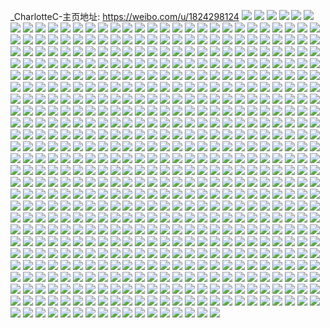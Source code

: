 _CharlotteC-主页地址: https://weibo.com/u/1824298124 
![](https://wx4.sinaimg.cn/mw2000/6cbc948cly1h9gavo6bulj22513m6x6p.jpg) 
![](https://wx4.sinaimg.cn/mw2000/6cbc948cly1h9gavhyq76j22342s54qp.jpg) 
![](https://wx4.sinaimg.cn/mw2000/6cbc948cly1h9gavr6jyyj21e25kau0x.jpg) 
![](https://wx4.sinaimg.cn/mw2000/6cbc948cly1h9gavwmbxgj21pc4jfhdt.jpg) 
![](https://wx4.sinaimg.cn/mw2000/6cbc948cly1h9gavkajlzj229h30n7u3.jpg) 
![](https://wx4.sinaimg.cn/mw2000/6cbc948cly1h9gavvcrwzj229o3erqv5.jpg) 
![](https://wx4.sinaimg.cn/mw2000/6cbc948cly1h9gaw015kfj22342s5b29.jpg) 
![](https://wx4.sinaimg.cn/mw2000/6cbc948cly1h9gavz044wj22342s5kjl.jpg) 
![](https://wx4.sinaimg.cn/mw2000/6cbc948cly1h9gavxs4byj22342s5hdt.jpg) 
![](https://wx4.sinaimg.cn/mw2000/6cbc948cly1h9fvsfkxw5j22c0340npf.jpg) 
![](https://wx4.sinaimg.cn/mw2000/6cbc948cly1h9fvsb3wdsj229o3erb2a.jpg) 
![](https://wx4.sinaimg.cn/mw2000/6cbc948cly1h9fvscpw1lj22b432unpe.jpg) 
![](https://wx4.sinaimg.cn/mw2000/6cbc948cly1h9fvssiggjj231w2af7wj.jpg) 
![](https://wx4.sinaimg.cn/mw2000/6cbc948cly1h9fvsjxpl0j229o3erx6q.jpg) 
![](https://wx4.sinaimg.cn/mw2000/6cbc948cly1h9fvs7v0p4j229y319kjn.jpg) 
![](https://wx4.sinaimg.cn/mw2000/6cbc948cgy1h9cxnyl1h0j227a2xqnpe.jpg) 
![](https://wx4.sinaimg.cn/mw2000/6cbc948cgy1h9cxns3marj21wy2jyb29.jpg) 
![](https://wx4.sinaimg.cn/mw2000/6cbc948cgy1h9cxnqkubdj221i2q0npd.jpg) 
![](https://wx4.sinaimg.cn/mw2000/6cbc948cly1h9ai15rdzjj21yy2mm4qq.jpg) 
![](https://wx4.sinaimg.cn/mw2000/6cbc948cly1h9ai18bzexj228m2zhe82.jpg) 
![](https://wx4.sinaimg.cn/mw2000/6cbc948cly1h9ai13owcxj22c0340qv6.jpg) 
![](https://wx4.sinaimg.cn/mw2000/6cbc948cly1h9ai10b4xtj228w2zve82.jpg) 
![](https://wx4.sinaimg.cn/mw2000/6cbc948cgy1h98k3m62h1j22c03404qr.jpg) 
![](https://wx4.sinaimg.cn/mw2000/6cbc948cgy1h98k3f7m5gj227j2y1qv6.jpg) 
![](https://wx4.sinaimg.cn/mw2000/6cbc948cgy1h98k3iec7xj22au32g4qr.jpg) 
![](https://wx4.sinaimg.cn/mw2000/6cbc948cgy1h98k3pymqgj22c0340e83.jpg) 
![](https://wx4.sinaimg.cn/mw2000/6cbc948cly1h7vtsang7tj22c0340x6q.jpg) 
![](https://wx4.sinaimg.cn/mw2000/6cbc948cly1h7vts8a989j227q2ybqv6.jpg) 
![](https://wx4.sinaimg.cn/mw2000/6cbc948cly1h7vtsd5wfhj227k2y3qv7.jpg) 
![](https://wx4.sinaimg.cn/mw2000/6cbc948cly1h7vts9gb13j21xy2l9npe.jpg) 
![](https://wx4.sinaimg.cn/mw2000/6cbc948cgy1h7f8wlksk4j224t2uge83.jpg) 
![](https://wx4.sinaimg.cn/mw2000/6cbc948cgy1h7f8wpdo7rj22c0340b2c.jpg) 
![](https://wx4.sinaimg.cn/mw2000/6cbc948cgy1h7f8wvtdx3j225s2vqhdv.jpg) 
![](https://wx4.sinaimg.cn/mw2000/6cbc948cgy1h7f8wxxf17j22b632w4qq.jpg) 
![](https://wx4.sinaimg.cn/mw2000/6cbc948cgy1h7f8x05bukj229y31a4qq.jpg) 
![](https://wx4.sinaimg.cn/mw2000/6cbc948cgy1h7f8x3u3olj226o2wwqv5.jpg) 
![](https://wx4.sinaimg.cn/mw2000/6cbc948cgy1h7f8x70iqfj22ao32ax6r.jpg) 
![](https://wx4.sinaimg.cn/mw2000/6cbc948cgy1h7f8xcv3ehj22963081l0.jpg) 
![](https://wx4.sinaimg.cn/mw2000/6cbc948cgy1h7f8xgxl4yj228m2zie84.jpg) 
![](https://wx4.sinaimg.cn/mw2000/6cbc948cgy1h70m7mkx2yj21mc25sjvy.jpg) 
![](https://wx4.sinaimg.cn/mw2000/6cbc948cgy1h70m7o5kxej21mc25sjun.jpg) 
![](https://wx4.sinaimg.cn/mw2000/6cbc948cgy1h70m7nhxbrj21mc25stcw.jpg) 
![](https://wx4.sinaimg.cn/mw2000/6cbc948cgy1h6it0ek4k3j21401dzaqj.jpg) 
![](https://wx4.sinaimg.cn/mw2000/6cbc948cgy1h6it0ats2dj21401e0wuw.jpg) 
![](https://wx4.sinaimg.cn/mw2000/6cbc948cgy1h6it0dk2c4j22812ypx6p.jpg) 
![](https://wx4.sinaimg.cn/mw2000/6cbc948cgy1h6it09gq7mj22c0340hdx.jpg) 
![](https://wx4.sinaimg.cn/mw2000/6cbc948cgy1h62joqhkcjj22ai320qv5.jpg) 
![](https://wx4.sinaimg.cn/mw2000/6cbc948cgy1h62jolfzntj22ae31v4qr.jpg) 
![](https://wx4.sinaimg.cn/mw2000/6cbc948cgy1h62joiz9bsj227u2ygqv6.jpg) 
![](https://wx4.sinaimg.cn/mw2000/6cbc948cgy1h62jon5a92j21xj2kp7wi.jpg) 
![](https://wx4.sinaimg.cn/mw2000/6cbc948cgy1h62joopg5ej21x42k67wi.jpg) 
![](https://wx4.sinaimg.cn/mw2000/6cbc948cgy1h62josgqo4j22bz3404qq.jpg) 
![](https://wx4.sinaimg.cn/mw2000/6cbc948cgy1h60rdi11zzj21kw23uqv5.jpg) 
![](https://wx4.sinaimg.cn/mw2000/6cbc948cgy1h60rdkg71aj21kw23uk1a.jpg) 
![](https://wx4.sinaimg.cn/mw2000/6cbc948cgy1h60rdn3b76j21kw23uqcn.jpg) 
![](https://wx4.sinaimg.cn/mw2000/6cbc948cgy1h60rdtx1i4j21kw23uqv5.jpg) 
![](https://wx4.sinaimg.cn/mw2000/6cbc948cly1h5dm7mf480j22602w0qv5.jpg) 
![](https://wx4.sinaimg.cn/mw2000/6cbc948cly1h5dm7npnp7j22c03401ky.jpg) 
![](https://wx4.sinaimg.cn/mw2000/6cbc948cgy1h56axhe7uzj21401e0wom.jpg) 
![](https://wx4.sinaimg.cn/mw2000/6cbc948cgy1h56axtlt69j21jd21tx6p.jpg) 
![](https://wx4.sinaimg.cn/mw2000/6cbc948cgy1h56axl0tzbj21401e0aju.jpg) 
![](https://wx4.sinaimg.cn/mw2000/6cbc948cgy1h56axjfq9cj21r82cb4qq.jpg) 
![](https://wx4.sinaimg.cn/mw2000/6cbc948cgy1h56axow1nnj22r322b1ky.jpg) 
![](https://wx4.sinaimg.cn/mw2000/6cbc948cgy1h56axk8o19j21401e0dqs.jpg) 
![](https://wx4.sinaimg.cn/mw2000/6cbc948cgy1h56axmuxrpj21401e0n73.jpg) 
![](https://wx4.sinaimg.cn/mw2000/6cbc948cgy1h56axrkdamj22au32g1kz.jpg) 
![](https://wx4.sinaimg.cn/mw2000/6cbc948cgy1h56axm70muj21401e0wvx.jpg) 
![](https://wx4.sinaimg.cn/mw2000/6cbc948cgy1h527nfx319j21kw23ukjl.jpg) 
![](https://wx4.sinaimg.cn/mw2000/6cbc948cgy1h527njicadj22c0340kjl.jpg) 
![](https://wx4.sinaimg.cn/mw2000/6cbc948cgy1h527ni806yj21kw23ukjl.jpg) 
![](https://wx4.sinaimg.cn/mw2000/6cbc948cgy1h527ndna9uj228b2z3x6q.jpg) 
![](https://wx4.sinaimg.cn/mw2000/6cbc948cgy1h527n59jtej21kw23ue81.jpg) 
![](https://wx4.sinaimg.cn/mw2000/6cbc948cgy1h527nrdlxtj226b2wfqv6.jpg) 
![](https://wx4.sinaimg.cn/mw2000/6cbc948cgy1h3rarrd3f5j21o01o0h8h.jpg) 
![](https://wx4.sinaimg.cn/mw2000/6cbc948cgy1h3rarsew5rj21nn1nntp7.jpg) 
![](https://wx4.sinaimg.cn/mw2000/6cbc948cgy1h3rarq75nxj215a15ak1v.jpg) 
![](https://wx4.sinaimg.cn/mw2000/6cbc948cgy1h3cxpsnsb8j21ma25s1ky.jpg) 
![](https://wx4.sinaimg.cn/mw2000/6cbc948cgy1h3cxpuh6lbj21mc25snpd.jpg) 
![](https://wx4.sinaimg.cn/mw2000/6cbc948cgy1h3cxpx58u2j21ma25s7wi.jpg) 
![](https://wx4.sinaimg.cn/mw2000/6cbc948cgy1h3cxq2ehvdj21mc25s4qq.jpg) 
![](https://wx4.sinaimg.cn/mw2000/6cbc948cgy1h3cxpjxjklj21mc25s4qp.jpg) 
![](https://wx4.sinaimg.cn/mw2000/6cbc948cgy1h3cxpzx20oj21ma25s4qq.jpg) 
![](https://wx4.sinaimg.cn/mw2000/6cbc948cgy1h3cxpmlf96j21mc25sx6p.jpg) 
![](https://wx4.sinaimg.cn/mw2000/6cbc948cgy1h3cxpohwqwj21mc25sqv5.jpg) 
![](https://wx4.sinaimg.cn/mw2000/6cbc948cgy1h3cxpqg63dj21mc25sqv5.jpg) 
![](https://wx4.sinaimg.cn/mw2000/6cbc948cgy1h2qv3lammij21kw23uhdt.jpg) 
![](https://wx4.sinaimg.cn/mw2000/6cbc948cgy1h2qv3fa4p1j21kw23ukjl.jpg) 
![](https://wx4.sinaimg.cn/mw2000/6cbc948cgy1h2qv3n0ch0j21jp2291kx.jpg) 
![](https://wx4.sinaimg.cn/mw2000/6cbc948cgy1h2qv3rryjtj21kw23uhdt.jpg) 
![](https://wx4.sinaimg.cn/mw2000/6cbc948cly1h2pmvwq4cuj224g2txb2b.jpg) 
![](https://wx4.sinaimg.cn/mw2000/6cbc948cly1h2pmvvig4lj22c0340kjn.jpg) 
![](https://wx4.sinaimg.cn/mw2000/6cbc948cgy1h2fxffr39aj20zm1bhqhy.jpg) 
![](https://wx4.sinaimg.cn/mw2000/6cbc948cgy1h1wws5kvncj21kw1kwb29.jpg) 
![](https://wx4.sinaimg.cn/mw2000/6cbc948cgy1h1wws004o6j21kw1kw1kx.jpg) 
![](https://wx4.sinaimg.cn/mw2000/6cbc948cgy1h1wws8fhp7j21kw1kwk5w.jpg) 
![](https://wx4.sinaimg.cn/mw2000/6cbc948cgy1h1wwrv3jghj22s51urb29.jpg) 
![](https://wx4.sinaimg.cn/mw2000/6cbc948cgy1h1wwrt6z1wj229o3erx6p.jpg) 
![](https://wx4.sinaimg.cn/mw2000/6cbc948cgy1h1wwrvzfqpj216n1ku157.jpg) 
![](https://wx4.sinaimg.cn/mw2000/6cbc948cly1h1voori8ddj21ma25s1em.jpg) 
![](https://wx4.sinaimg.cn/mw2000/6cbc948cly1h1voos5h17j21mh1mhqsv.jpg) 
![](https://wx4.sinaimg.cn/mw2000/6cbc948cly1h1vootvcdzj21ma25skf9.jpg) 
![](https://wx4.sinaimg.cn/mw2000/6cbc948cgy1h1kya01wepj21jc21v4qq.jpg) 
![](https://wx4.sinaimg.cn/mw2000/6cbc948cgy1h1ky9xarcej21ma25su0x.jpg) 
![](https://wx4.sinaimg.cn/mw2000/6cbc948cgy1h02y3sm6fqj225s1ma7wh.jpg) 
![](https://wx4.sinaimg.cn/mw2000/6cbc948cgy1h02y3wen1jj211r11rkci.jpg) 
![](https://wx4.sinaimg.cn/mw2000/6cbc948cgy1h02y4a0cn7j22qr222x6q.jpg) 
![](https://wx4.sinaimg.cn/mw2000/6cbc948cgy1h02y46l4wfj21o01o07m1.jpg) 
![](https://wx4.sinaimg.cn/mw2000/6cbc948cgy1h02y41lylpj22s5234x6p.jpg) 
![](https://wx4.sinaimg.cn/mw2000/6cbc948cgy1h02y3zq4jpj21k41k44h5.jpg) 
![](https://wx4.sinaimg.cn/mw2000/6cbc948cgy1h02y3yow50j22s52347wi.jpg) 
![](https://wx4.sinaimg.cn/mw2000/6cbc948cgy1h02y45nvzdj22s52s54qs.jpg) 
![](https://wx4.sinaimg.cn/mw2000/6cbc948cgy1h02y3vflnhj22s5234qv5.jpg) 
![](https://wx4.sinaimg.cn/mw2000/6cbc948cgy1gzsk4gnfccj21pc4jfnpe.jpg) 
![](https://wx4.sinaimg.cn/mw2000/6cbc948cgy1gzsk4r52hoj22s51urx6p.jpg) 
![](https://wx4.sinaimg.cn/mw2000/6cbc948cgy1gzsk48g79aj21pb4jix6q.jpg) 
![](https://wx4.sinaimg.cn/mw2000/6cbc948cgy1gzsk4kp1rxj220c2ogkjm.jpg) 
![](https://wx4.sinaimg.cn/mw2000/6cbc948cgy1gzsk4oq5vmj22c0340npf.jpg) 
![](https://wx4.sinaimg.cn/mw2000/6cbc948cgy1gzsk451xz5j21pb4jiqv6.jpg) 
![](https://wx4.sinaimg.cn/mw2000/6cbc948cgy1gzsk4ax4kqj22s51uru0x.jpg) 
![](https://wx4.sinaimg.cn/mw2000/6cbc948cgy1gzsk4dri9rj21pe4jcu0y.jpg) 
![](https://wx4.sinaimg.cn/mw2000/6cbc948cgy1gzc8lutz88j21mc25sk6o.jpg) 
![](https://wx4.sinaimg.cn/mw2000/6cbc948cgy1gzc8ll9gf2j22s51ur7wh.jpg) 
![](https://wx4.sinaimg.cn/mw2000/6cbc948cgy1gzc8ltp7v7j21mc25s1ic.jpg) 
![](https://wx4.sinaimg.cn/mw2000/6cbc948cgy1gzc8lr0o2ej21lc24g4qp.jpg) 
![](https://wx4.sinaimg.cn/mw2000/6cbc948cgy1gzc8ljci1vj22s51urqv5.jpg) 
![](https://wx4.sinaimg.cn/mw2000/6cbc948cgy1gzc8lo09gpj21mc25s4qp.jpg) 
![](https://wx4.sinaimg.cn/mw2000/6cbc948cgy1gzc8lgthsaj21pb4jinpe.jpg) 
![](https://wx4.sinaimg.cn/mw2000/6cbc948cgy1gzc8l8g0tdj22s51ur1ky.jpg) 
![](https://wx4.sinaimg.cn/mw2000/6cbc948cgy1gzc8lcp3bdj21pb4jib2a.jpg) 
![](https://wx4.sinaimg.cn/mw2000/6cbc948cgy1gz352p3mv4j220d1i91kx.jpg) 
![](https://wx4.sinaimg.cn/mw2000/6cbc948cgy1gz2jnflx8xj229o3erb2a.jpg) 
![](https://wx4.sinaimg.cn/mw2000/6cbc948cgy1gz352o6bglj21uo46cb2a.jpg) 
![](https://wx4.sinaimg.cn/mw2000/6cbc948cgy1gz0szf501bj21kw23unpd.jpg) 
![](https://wx4.sinaimg.cn/mw2000/6cbc948cgy1gz0szacixfj22s51urb29.jpg) 
![](https://wx4.sinaimg.cn/mw2000/6cbc948cgy1gz0szh7ae7j21kw23unpd.jpg) 
![](https://wx4.sinaimg.cn/mw2000/6cbc948cgy1gz0szcxse1j20od0iagsq.jpg) 
![](https://wx4.sinaimg.cn/mw2000/6cbc948cgy1gz0sz9k34kj22s51urb29.jpg) 
![](https://wx4.sinaimg.cn/mw2000/6cbc948cgy1gz0sz8nmrmj20o10i146m.jpg) 
![](https://wx4.sinaimg.cn/mw2000/6cbc948cgy1gz0szbwx4rj22s51urhdt.jpg) 
![](https://wx4.sinaimg.cn/mw2000/6cbc948cgy1gz0szcht8gj21ah1pzau3.jpg) 
![](https://wx4.sinaimg.cn/mw2000/6cbc948cgy1gz0szb3fygj22s51urhdt.jpg) 
![](https://wx4.sinaimg.cn/mw2000/6cbc948cgy1gy79u3xknkj21ma25s4qp.jpg) 
![](https://wx4.sinaimg.cn/mw2000/6cbc948cgy1gy79u5hi8hj21ma25s7wh.jpg) 
![](https://wx4.sinaimg.cn/mw2000/6cbc948cly1gxy0mg2n1ij229o3ere82.jpg) 
![](https://wx4.sinaimg.cn/mw2000/6cbc948cly1gxy0nxgx3kj229o3ernpe.jpg) 
![](https://wx4.sinaimg.cn/mw2000/6cbc948cly1gxy0mdlrrrj21pb4jinpd.jpg) 
![](https://wx4.sinaimg.cn/mw2000/6cbc948cly1gxy0mbgpmlj229o3eru0y.jpg) 
![](https://wx4.sinaimg.cn/mw2000/6cbc948cly1gxy0me7947j21o01o0dzw.jpg) 
![](https://wx4.sinaimg.cn/mw2000/6cbc948cly1gxy0mf5p8oj229o3er1kz.jpg) 
![](https://wx4.sinaimg.cn/mw2000/6cbc948cly1gxy0mc2sqgj21pb4jie81.jpg) 
![](https://wx4.sinaimg.cn/mw2000/6cbc948cly1gxy0p45v46j21fo5e11ky.jpg) 
![](https://wx4.sinaimg.cn/mw2000/6cbc948cly1gxy0mcnmnwj21pb4jie81.jpg) 
![](https://wx4.sinaimg.cn/mw2000/6cbc948cgy1gxrosn34gdj21kw23uqv5.jpg) 
![](https://wx4.sinaimg.cn/mw2000/6cbc948cgy1gxroshni25j21kx23wqv5.jpg) 
![](https://wx4.sinaimg.cn/mw2000/6cbc948cgy1gxross159dj21kw23unpd.jpg) 
![](https://wx4.sinaimg.cn/mw2000/6cbc948cly1gw5stsvzr6j21pb4jihdv.jpg) 
![](https://wx4.sinaimg.cn/mw2000/6cbc948cly1gw5stde8bnj21pb4jihdv.jpg) 
![](https://wx4.sinaimg.cn/mw2000/6cbc948cly1gw5stp76iij21gb5box6p.jpg) 
![](https://wx4.sinaimg.cn/mw2000/6cbc948cly1gw5su1vmn8j21e35k4kjn.jpg) 
![](https://wx4.sinaimg.cn/mw2000/6cbc948cly1gw5stnahuaj21e35k4qv6.jpg) 
![](https://wx4.sinaimg.cn/mw2000/6cbc948cly1gw5stknzdcj21pb4ji4qt.jpg) 
![](https://wx4.sinaimg.cn/mw2000/6cbc948cly1gw5stuuposj2302296u0x.jpg) 
![](https://wx4.sinaimg.cn/mw2000/6cbc948cly1gw5su6b05pj225k2ve1ky.jpg) 
![](https://wx4.sinaimg.cn/mw2000/6cbc948cly1gw5sty53pdj22bq2bqe82.jpg) 
![](https://wx4.sinaimg.cn/mw2000/6cbc948cly1gvyvm27tz5j227c2xthdt.jpg) 
![](https://wx4.sinaimg.cn/mw2000/6cbc948cly1gvyvm7ojafj22822yrb29.jpg) 
![](https://wx4.sinaimg.cn/mw2000/6cbc948cly1gvyvmpf24zj22c0340hdt.jpg) 
![](https://wx4.sinaimg.cn/mw2000/6cbc948cly1gvyvmnjiedj22242qt7wj.jpg) 
![](https://wx4.sinaimg.cn/mw2000/6cbc948cly1gvyvmgvmo0j22c0340npg.jpg) 
![](https://wx4.sinaimg.cn/mw2000/6cbc948cly1gvyvmk4kgqj224c2tt4qr.jpg) 
![](https://wx4.sinaimg.cn/mw2000/6cbc948cly1gvyvmb8d6xj223u2t3kjm.jpg) 
![](https://wx4.sinaimg.cn/mw2000/6cbc948cly1gvyvm66fdjj22c0340npf.jpg) 
![](https://wx4.sinaimg.cn/mw2000/6cbc948cly1gvyvm0a6ktj22c0340u0z.jpg) 
![](https://wx4.sinaimg.cn/mw2000/6cbc948cly1gvxsjqeho4j22c0340hdv.jpg) 
![](https://wx4.sinaimg.cn/mw2000/6cbc948cly1gvxsjrw48cj22c0340hdv.jpg) 
![](https://wx4.sinaimg.cn/mw2000/001Zszhily1gvqbkihx3nj61kw1kwx5p02.jpg) 
![](https://wx4.sinaimg.cn/mw2000/001Zszhily1gvqblqshdnj60yt0jldmh02.jpg) 
![](https://wx4.sinaimg.cn/mw2000/001Zszhily1gvqbl2zhvdj61kw1kw1kx02.jpg) 
![](https://wx4.sinaimg.cn/mw2000/001Zszhily1gvpfme474yj62c02c0hdt02.jpg) 
![](https://wx4.sinaimg.cn/mw2000/001Zszhily1gvpfmc38fbj62c02c0b2902.jpg) 
![](https://wx4.sinaimg.cn/mw2000/001Zszhily1gvpfmfulf3j62ab2abb2902.jpg) 
![](https://wx4.sinaimg.cn/mw2000/001Zszhily1gvipkymv2hj62622w34qq02.jpg) 
![](https://wx4.sinaimg.cn/mw2000/001Zszhily1gvipkxj9f5j61um2gtu0y02.jpg) 
![](https://wx4.sinaimg.cn/mw2000/001Zszhily1gvipkzhsb7j625y2vx1ky02.jpg) 
![](https://wx4.sinaimg.cn/mw2000/001Zszhily1gvhrodzh6ej61kw2dd4qq02.jpg) 
![](https://wx4.sinaimg.cn/mw2000/001Zszhily1gvhro8wxvvj618t18t4j402.jpg) 
![](https://wx4.sinaimg.cn/mw2000/001Zszhily1gvhrohvwqlj61kw1kwhdt02.jpg) 
![](https://wx4.sinaimg.cn/mw2000/001Zszhily1gvhroly7jgj61kw1kwb1802.jpg) 
![](https://wx4.sinaimg.cn/mw2000/001Zszhily1gvhroiyprtj62aj2aj1kx02.jpg) 
![](https://wx4.sinaimg.cn/mw2000/001Zszhily1gvhrok5t00j61g71g7avx02.jpg) 
![](https://wx4.sinaimg.cn/mw2000/001Zszhily1gvhropq3vuj62c02c04qq02.jpg) 
![](https://wx4.sinaimg.cn/mw2000/001Zszhily1gvhronys9lj61o01o0x5t02.jpg) 
![](https://wx4.sinaimg.cn/mw2000/001Zszhily1gvhron0jswj61jh1jh1kx02.jpg) 
![](https://wx4.sinaimg.cn/mw2000/001Zszhigy1gva9bxsw7rj62762xk1ky02.jpg) 
![](https://wx4.sinaimg.cn/mw2000/001Zszhigy1gva9bwglsij625d2v5qv602.jpg) 
![](https://wx4.sinaimg.cn/mw2000/001Zszhigy1gva9buci34j622n2rje8202.jpg) 
![](https://wx4.sinaimg.cn/mw2000/001Zszhigy1gva9byhyiuj61cx1cx7pk02.jpg) 
![](https://wx4.sinaimg.cn/mw2000/001Zszhigy1gv15ebaiglj62c0340npd02.jpg) 
![](https://wx4.sinaimg.cn/mw2000/001Zszhigy1gv15e3uczxj61jc1jc1kx02.jpg) 
![](https://wx4.sinaimg.cn/mw2000/001Zszhigy1gv15ed4p4aj62c03401ky02.jpg) 
![](https://wx4.sinaimg.cn/mw2000/001Zszhigy1gv15e1p1vdj61kw1kwhax02.jpg) 
![](https://wx4.sinaimg.cn/mw2000/001Zszhigy1gv15e95opgj61kw1kwqsb02.jpg) 
![](https://wx4.sinaimg.cn/mw2000/001Zszhigy1gv15e7vokcj61kw1kw7sd02.jpg) 
![](https://wx4.sinaimg.cn/mw2000/001Zszhigy1gv15eehmk8j61k41k4kf802.jpg) 
![](https://wx4.sinaimg.cn/mw2000/001Zszhigy1gv15e587hwj61kw1kw4qp02.jpg) 
![](https://wx4.sinaimg.cn/mw2000/001Zszhigy1gv15e6lbpij61je1jeqr702.jpg) 
![](https://wx4.sinaimg.cn/mw2000/001Zszhily1gujhkk2pclj61iq2a5qv502.jpg) 
![](https://wx4.sinaimg.cn/mw2000/001Zszhily1gujhkic4n9j60tr15nwqm02.jpg) 
![](https://wx4.sinaimg.cn/mw2000/001Zszhily1gu51ll3jdlj627k27k4qq02.jpg) 
![](https://wx4.sinaimg.cn/mw2000/001Zszhily1gu51lejx0aj624k2u31kz02.jpg) 
![](https://wx4.sinaimg.cn/mw2000/001Zszhily1gu51l7ud0bj62c0340u0z02.jpg) 
![](https://wx4.sinaimg.cn/mw2000/6cbc948cly1gu51liltzuj21t32esqv5.jpg) 
![](https://wx4.sinaimg.cn/mw2000/001Zszhily1gu51lgmkd0j622y2rxb2a02.jpg) 
![](https://wx4.sinaimg.cn/mw2000/001Zszhily1gu51lba0e0j62ae31w7wj02.jpg) 
![](https://wx4.sinaimg.cn/mw2000/001Zszhily1gtpsym9aggj61hu28sb2a02.jpg) 
![](https://wx4.sinaimg.cn/mw2000/001Zszhily1gtpsypd7bvj61h327nkjm02.jpg) 
![](https://wx4.sinaimg.cn/mw2000/001Zszhily1gtpsykfiw1j61kw2dc4qr02.jpg) 
![](https://wx4.sinaimg.cn/mw2000/001Zszhily1gtpsyaqgivj61kw2dcb2b02.jpg) 
![](https://wx4.sinaimg.cn/mw2000/001Zszhily1gtpsyfdib7j61gk26vhdu02.jpg) 
![](https://wx4.sinaimg.cn/mw2000/001Zszhily1gtpsygo99qj61kw2ddhdu02.jpg) 
![](https://wx4.sinaimg.cn/mw2000/001Zszhily1gtgyjz29srj61kw1kw1kx02.jpg) 
![](https://wx4.sinaimg.cn/mw2000/001Zszhily1gtgyjy1o22j61kw1kw4qk02.jpg) 
![](https://wx4.sinaimg.cn/mw2000/001Zszhily1gtgyk06ttmj61kw1kw1kx02.jpg) 
![](https://wx4.sinaimg.cn/mw2000/6cbc948cly1gt0dbokhi4j20yt0ytwhp.jpg) 
![](https://wx4.sinaimg.cn/mw2000/6cbc948cly1gt0dbmo36lj215i15igp6.jpg) 
![](https://wx4.sinaimg.cn/mw2000/6cbc948cly1gt0dbp0hafj215y15ywq8.jpg) 
![](https://wx4.sinaimg.cn/mw2000/6cbc948cly1gt0dbnvhjqj225y2vynpd.jpg) 
![](https://wx4.sinaimg.cn/mw2000/6cbc948cly1gt0dblymimj22882887wh.jpg) 
![](https://wx4.sinaimg.cn/mw2000/6cbc948cly1gt0dbkw5rgj22632w4ng2.jpg) 
![](https://wx4.sinaimg.cn/mw2000/6cbc948cgy1gri9ui117gj21kw1kwb14.jpg) 
![](https://wx4.sinaimg.cn/mw2000/6cbc948cgy1gri9ugcxwvj21kw1kwx5w.jpg) 
![](https://wx4.sinaimg.cn/mw2000/001Zszhigy1gri9uh36d1j61jq1jq1er02.jpg) 
![](https://wx4.sinaimg.cn/mw2000/6cbc948cgy1gri9uilovhj21k31k3tup.jpg) 
![](https://wx4.sinaimg.cn/mw2000/6cbc948cly1gr7ue7838fj21wx2jxe81.jpg) 
![](https://wx4.sinaimg.cn/mw2000/6cbc948cly1gr7ue5witpj21xk2kre81.jpg) 
![](https://wx4.sinaimg.cn/mw2000/6cbc948cly1gqjluhmus3j21ig1ighdl.jpg) 
![](https://wx4.sinaimg.cn/mw2000/6cbc948cly1gqjlvj9p74j21e41e47r3.jpg) 
![](https://wx4.sinaimg.cn/mw2000/6cbc948cly1gq7i3ulb0yj226r2x0b2b.jpg) 
![](https://wx4.sinaimg.cn/mw2000/6cbc948cly1gq7i3wnlwbj22862ywe83.jpg) 
![](https://wx4.sinaimg.cn/mw2000/6cbc948cly1gq7i3y6b4qj227w2yi7wj.jpg) 
![](https://wx4.sinaimg.cn/mw2000/6cbc948cly1gq7i496qewj21ma25s1kx.jpg) 
![](https://wx4.sinaimg.cn/mw2000/6cbc948cly1gq7i48i7maj229o3er7wi.jpg) 
![](https://wx4.sinaimg.cn/mw2000/6cbc948cly1gq7i450zbfj229o3erkjm.jpg) 
![](https://wx4.sinaimg.cn/mw2000/6cbc948cly1gq7i49s6mnj22eq37m4qp.jpg) 
![](https://wx4.sinaimg.cn/mw2000/6cbc948cly1gq7i448da8j227j1h0nbs.jpg) 
![](https://wx4.sinaimg.cn/mw2000/6cbc948cly1gq7i46ijxsj22s52111ky.jpg) 
![](https://wx4.sinaimg.cn/mw2000/6cbc948cly1gq7i406jz7j22aj321npf.jpg) 
![](https://wx4.sinaimg.cn/mw2000/6cbc948cly1gq7i43miroj222o2rk4qr.jpg) 
![](https://wx4.sinaimg.cn/mw2000/6cbc948cly1gq7i41v5ryj222k2rg1kz.jpg) 
![](https://wx4.sinaimg.cn/mw2000/6cbc948cly1gq7i5v074wj234022o7wh.jpg) 
![](https://wx4.sinaimg.cn/mw2000/6cbc948cly1gq7ii1qhiwj225s1mc1kx.jpg) 
![](https://wx4.sinaimg.cn/mw2000/6cbc948cly1gq7i5uagdij234022o4qp.jpg) 
![](https://wx4.sinaimg.cn/mw2000/6cbc948cly1gpf6l304kwj220q2oye82.jpg) 
![](https://wx4.sinaimg.cn/mw2000/6cbc948cly1gpf6kxgwi2j21yv2mhe82.jpg) 
![](https://wx4.sinaimg.cn/mw2000/6cbc948cly1gpf6l98gctj21l4245kjl.jpg) 
![](https://wx4.sinaimg.cn/mw2000/6cbc948cly1gpf6l7kyvlj222o2rknpe.jpg) 
![](https://wx4.sinaimg.cn/mw2000/6cbc948cly1gpf6l0jodzj222o2rkqv6.jpg) 
![](https://wx4.sinaimg.cn/mw2000/6cbc948cly1gpf6lbn8ihj21xy2l9hdu.jpg) 
![](https://wx4.sinaimg.cn/mw2000/6cbc948cly1goql3lezt8j22c02by1kx.jpg) 
![](https://wx4.sinaimg.cn/mw2000/6cbc948cly1goql3f543mj22c02by4qp.jpg) 
![](https://wx4.sinaimg.cn/mw2000/6cbc948cly1goql3w4ow3j22c02by4qp.jpg) 
![](https://wx4.sinaimg.cn/mw2000/6cbc948cly1goql38txhbj21o01o0hdt.jpg) 
![](https://wx4.sinaimg.cn/mw2000/6cbc948cly1gojgcv4e4gj22c03401kz.jpg) 
![](https://wx4.sinaimg.cn/mw2000/6cbc948cly1gojgcs021lj223g2smb2b.jpg) 
![](https://wx4.sinaimg.cn/mw2000/6cbc948cly1gmya8dc0sbj20xs0xqafe.jpg) 
![](https://wx4.sinaimg.cn/mw2000/6cbc948cly1gmya8eod2lj22b632wkjl.jpg) 
![](https://wx4.sinaimg.cn/mw2000/6cbc948cly1gmya8gxcd9j2296308b2a.jpg) 
![](https://wx4.sinaimg.cn/mw2000/6cbc948cly1gmya8cta5hj229c30gb2a.jpg) 
![](https://wx4.sinaimg.cn/mw2000/6cbc948cly1gmiv2aep6sj22c03401l0.jpg) 
![](https://wx4.sinaimg.cn/mw2000/6cbc948cly1gmiv25k3ifj22c0340b2c.jpg) 
![](https://wx4.sinaimg.cn/mw2000/6cbc948cly1gmiv2f01a2j22c0340b2c.jpg) 
![](https://wx4.sinaimg.cn/mw2000/6cbc948cly1glkxrzucloj21e35k77wi.jpg) 
![](https://wx4.sinaimg.cn/mw2000/6cbc948cly1glkxrwwpb0j21i5554qv6.jpg) 
![](https://wx4.sinaimg.cn/mw2000/6cbc948cly1glkxrsi59aj21ut4627wi.jpg) 
![](https://wx4.sinaimg.cn/mw2000/6cbc948cly1glkxrk17m4j22xm278npd.jpg) 
![](https://wx4.sinaimg.cn/mw2000/6cbc948cly1glkxs3g1vgj22c0340b2a.jpg) 
![](https://wx4.sinaimg.cn/mw2000/6cbc948cly1glkxs6ekf7j22s7235npd.jpg) 
![](https://wx4.sinaimg.cn/mw2000/6cbc948cly1glkxrqsct7j21e25ka4qq.jpg) 
![](https://wx4.sinaimg.cn/mw2000/6cbc948cly1glkxrml3hlj21e25ka4qq.jpg) 
![](https://wx4.sinaimg.cn/mw2000/6cbc948cly1glkxrp81txj21e25ka1kz.jpg) 
![](https://wx4.sinaimg.cn/mw2000/6cbc948cly1gk2wwnpxnoj23402c0b29.jpg) 
![](https://wx4.sinaimg.cn/mw2000/6cbc948cly1gk2wwmntu7j23402c0b29.jpg) 
![](https://wx4.sinaimg.cn/mw2000/6cbc948cly1gk2wwpmjq7j23402c0kjl.jpg) 
![](https://wx4.sinaimg.cn/mw2000/6cbc948cly1gjj7fwkphdj21ap1ap7wh.jpg) 
![](https://wx4.sinaimg.cn/mw2000/6cbc948cly1gjj7fxczitj21gh1ghhdt.jpg) 
![](https://wx4.sinaimg.cn/mw2000/6cbc948cgy1ggq0dp231sj229i30o1kx.jpg) 
![](https://wx4.sinaimg.cn/mw2000/6cbc948cgy1gg07boiuqvj21ma25s7wh.jpg) 
![](https://wx4.sinaimg.cn/mw2000/6cbc948cgy1gg07brfrvcj225s1ma1kx.jpg) 
![](https://wx4.sinaimg.cn/mw2000/6cbc948cgy1gg07bke661j2221331kjn.jpg) 
![](https://wx4.sinaimg.cn/mw2000/6cbc948cgy1gg07bvfttuj21ma25shdt.jpg) 
![](https://wx4.sinaimg.cn/mw2000/6cbc948cgy1gfzbcuyat3j21mq1mqnpd.jpg) 
![](https://wx4.sinaimg.cn/mw2000/6cbc948cgy1gfzbcyln3dj225s1mahdu.jpg) 
![](https://wx4.sinaimg.cn/mw2000/6cbc948cgy1gfzbd0mdpsj21o01o0u0x.jpg) 
![](https://wx4.sinaimg.cn/mw2000/6cbc948cgy1gfc7n2t7v1j22bb333e82.jpg) 
![](https://wx4.sinaimg.cn/mw2000/6cbc948cgy1gfc7o3pz1nj23402c01kx.jpg) 
![](https://wx4.sinaimg.cn/mw2000/6cbc948cgy1gfc7n8wy9mj22bb333b2a.jpg) 
![](https://wx4.sinaimg.cn/mw2000/6cbc948cgy1gfc7ne787zj22bb333e82.jpg) 
![](https://wx4.sinaimg.cn/mw2000/6cbc948cgy1gfc7o13sscj21w02io1ky.jpg) 
![](https://wx4.sinaimg.cn/mw2000/6cbc948cgy1gfc7mr5u8dj22bb333x6p.jpg) 
![](https://wx4.sinaimg.cn/mw2000/6cbc948cgy1gfc7ozw84fj23402bzx6q.jpg) 
![](https://wx4.sinaimg.cn/mw2000/6cbc948cgy1gfc7mtww7nj22bb3334qp.jpg) 
![](https://wx4.sinaimg.cn/mw2000/6cbc948cgy1gfc7o4ndmuj213m0ma79r.jpg) 
![](https://wx4.sinaimg.cn/mw2000/6cbc948cgy1genssyh0n2j21oc28ghdt.jpg) 
![](https://wx4.sinaimg.cn/mw2000/6cbc948cgy1gensubvr3cj20op0wxaf0.jpg) 
![](https://wx4.sinaimg.cn/mw2000/6cbc948cgy1gensu619g8j22ma1yqx6p.jpg) 
![](https://wx4.sinaimg.cn/mw2000/6cbc948cgy1gensuis8m4j211s0scjzm.jpg) 
![](https://wx4.sinaimg.cn/mw2000/6cbc948cgy1gensudpbncj20rl10sn6j.jpg) 
![](https://wx4.sinaimg.cn/mw2000/6cbc948cgy1gensulpcydj210h0rd4ch.jpg) 
![](https://wx4.sinaimg.cn/mw2000/6cbc948cgy1gensu9ptyzj20w10o1n5s.jpg) 
![](https://wx4.sinaimg.cn/mw2000/6cbc948cgy1gensugc5c0j212w0t6qdp.jpg) 
![](https://wx4.sinaimg.cn/mw2000/6cbc948cgy1genstdotauj21o02807wh.jpg) 
![](https://wx4.sinaimg.cn/mw2000/6cbc948cgy1gccxdpkgg5j21ma25sb29.jpg) 
![](https://wx4.sinaimg.cn/mw2000/6cbc948cgy1gccxdjrjbcj21ma25sb29.jpg) 
![](https://wx4.sinaimg.cn/mw2000/6cbc948cgy1gccxdvrkenj21ma25sb29.jpg) 
![](https://wx4.sinaimg.cn/mw2000/6cbc948cgy1gccxe1ieo0j21ma25sb29.jpg) 
![](https://wx4.sinaimg.cn/mw2000/6cbc948cgy1gc9euo7uhuj21o01o0ql6.jpg) 
![](https://wx4.sinaimg.cn/mw2000/6cbc948cgy1gc9eu8h8c9j21mc25stox.jpg) 
![](https://wx4.sinaimg.cn/mw2000/6cbc948cgy1gc9eurf8uhj21mc25s4m0.jpg) 
![](https://wx4.sinaimg.cn/mw2000/6cbc948cgy1gc9eui0kobj225s1mc7wh.jpg) 
![](https://wx4.sinaimg.cn/mw2000/6cbc948cgy1gc9eukhcunj21o01o0qil.jpg) 
![](https://wx4.sinaimg.cn/mw2000/6cbc948cgy1gc9ev1vlc5j21mc25s1km.jpg) 
![](https://wx4.sinaimg.cn/mw2000/6cbc948cgy1gc9euut3oij21mc25snf7.jpg) 
![](https://wx4.sinaimg.cn/mw2000/6cbc948cgy1gc9eudnihqj21o01o0kev.jpg) 
![](https://wx4.sinaimg.cn/mw2000/6cbc948cgy1gc9eux3g61j21mc25skdx.jpg) 
![](https://wx4.sinaimg.cn/mw2000/6cbc948cgy1gbvnbpggm7j23402c0e84.jpg) 
![](https://wx4.sinaimg.cn/mw2000/6cbc948cgy1gbvnbinpwij23402c0qv8.jpg) 
![](https://wx4.sinaimg.cn/mw2000/6cbc948cgy1gbiv5ov1iuj22b632wqv6.jpg) 
![](https://wx4.sinaimg.cn/mw2000/6cbc948cgy1gbiv5l8fz1j22c0340hdu.jpg) 
![](https://wx4.sinaimg.cn/mw2000/6cbc948cgy1gbd4kh6ur8j21ma25s1i1.jpg) 
![](https://wx4.sinaimg.cn/mw2000/6cbc948cgy1gb9nxs3nylj21lb1lb1kx.jpg) 
![](https://wx4.sinaimg.cn/mw2000/6cbc948cgy1gagedtclntj21c02007uz.jpg) 
![](https://wx4.sinaimg.cn/mw2000/6cbc948cgy1gageduyya6j21c02001kx.jpg) 
![](https://wx4.sinaimg.cn/mw2000/6cbc948cgy1gagedwnxhij22001c07wh.jpg) 
![](https://wx4.sinaimg.cn/mw2000/6cbc948cgy1gagedyv6vdj21c02004qp.jpg) 
![](https://wx4.sinaimg.cn/mw2000/6cbc948cgy1gagee0k7j8j21c02001kx.jpg) 
![](https://wx4.sinaimg.cn/mw2000/6cbc948cgy1gageds569vj21c02004qp.jpg) 
![](https://wx4.sinaimg.cn/mw2000/6cbc948cgy1gagee2yx70j21c02001kx.jpg) 
![](https://wx4.sinaimg.cn/mw2000/6cbc948cgy1gagee51momj21c02007wh.jpg) 
![](https://wx4.sinaimg.cn/mw2000/6cbc948cgy1gageep43yvj21c0200qtm.jpg) 
![](https://wx4.sinaimg.cn/mw2000/6cbc948cgy1gafpgwp5kfj21c02004ba.jpg) 
![](https://wx4.sinaimg.cn/mw2000/6cbc948cgy1gafpgvbidjj21c02004fi.jpg) 
![](https://wx4.sinaimg.cn/mw2000/6cbc948cgy1gafpgznlnaj21c020017y.jpg) 
![](https://wx4.sinaimg.cn/mw2000/6cbc948cgy1gafpgxy9coj21c0200wol.jpg) 
![](https://wx4.sinaimg.cn/mw2000/6cbc948cgy1gaffnpfewdj22c02c0qv6.jpg) 
![](https://wx4.sinaimg.cn/mw2000/6cbc948cgy1gaffniqvsej22c02c0u0x.jpg) 
![](https://wx4.sinaimg.cn/mw2000/6cbc948cgy1gae70ao0opj22c02c01l0.jpg) 
![](https://wx4.sinaimg.cn/mw2000/6cbc948cgy1gae71b1bwoj22c02c0b2b.jpg) 
![](https://wx4.sinaimg.cn/mw2000/6cbc948cgy1gae70o8xedj22c0340b2d.jpg) 
![](https://wx4.sinaimg.cn/mw2000/6cbc948cgy1gae70rtl2tj216o1kwtwl.jpg) 
![](https://wx4.sinaimg.cn/mw2000/6cbc948cgy1gae70vocl8j216o1kwtu8.jpg) 
![](https://wx4.sinaimg.cn/mw2000/6cbc948cgy1gae712gsg9j23402c0e82.jpg) 
![](https://wx4.sinaimg.cn/mw2000/6cbc948cgy1gacueoapmej22io2ioe82.jpg) 
![](https://wx4.sinaimg.cn/mw2000/6cbc948cgy1ga2qf84ardj21o01o01kx.jpg) 
![](https://wx4.sinaimg.cn/mw2000/6cbc948cgy1g9y3t4be6hj22o82o87wi.jpg) 
![](https://wx4.sinaimg.cn/mw2000/6cbc948cgy1g9ubbxnnkfj224s24skjl.jpg) 
![](https://wx4.sinaimg.cn/mw2000/6cbc948cgy1g9ubbzk3wtj22c02c0hdt.jpg) 
![](https://wx4.sinaimg.cn/mw2000/6cbc948cgy1g9mkjtw4fwj229l29lqv5.jpg) 
![](https://wx4.sinaimg.cn/mw2000/6cbc948cgy1g9mkjxg4dij228r28r4qq.jpg) 
![](https://wx4.sinaimg.cn/mw2000/6cbc948cgy1g9mkk0vxlfj23402c0hdu.jpg) 
![](https://wx4.sinaimg.cn/mw2000/6cbc948cgy1g9l376q1wfj232d2asb2a.jpg) 
![](https://wx4.sinaimg.cn/mw2000/6cbc948cgy1g9i6jvdr1pj21o01o0dyc.jpg) 
![](https://wx4.sinaimg.cn/mw2000/6cbc948cgy1g9gojbqqffj22c02c0qv6.jpg) 
![](https://wx4.sinaimg.cn/mw2000/6cbc948cgy1g97n8vqg9qj226c26bx6p.jpg) 
![](https://wx4.sinaimg.cn/mw2000/6cbc948cgy1g97n8xx4mvj2255255u0x.jpg) 
![](https://wx4.sinaimg.cn/mw2000/6cbc948cgy1g8tic7m6f0j21c0200hdt.jpg) 
![](https://wx4.sinaimg.cn/mw2000/6cbc948cgy1g8ticak65cj226g2wru0z.jpg) 
![](https://wx4.sinaimg.cn/mw2000/6cbc948cgy1g8ticd4c9dj21gc4d1u0z.jpg) 
![](https://wx4.sinaimg.cn/mw2000/6cbc948cgy1g8ticg73uuj226g2wrkjn.jpg) 
![](https://wx4.sinaimg.cn/mw2000/6cbc948cgy1g8ticj54mej226g2wrnpf.jpg) 
![](https://wx4.sinaimg.cn/mw2000/6cbc948cgy1g8ticlrtuyj21s23kbe83.jpg) 
![](https://wx4.sinaimg.cn/mw2000/6cbc948cgy1g8ticoy9x2j226g2wru0z.jpg) 
![](https://wx4.sinaimg.cn/mw2000/6cbc948cgy1g8ticqzw6sj21gc4d1hdv.jpg) 
![](https://wx4.sinaimg.cn/mw2000/6cbc948cgy1g8tic57jp0j21c0200u0x.jpg) 
![](https://wx4.sinaimg.cn/mw2000/6cbc948cgy1g8q9nz0qcjj21sc2ds7wh.jpg) 
![](https://wx4.sinaimg.cn/mw2000/6cbc948cgy1g8c10yjmr9j221d21dx6p.jpg) 
![](https://wx4.sinaimg.cn/mw2000/6cbc948cgy1g8c10vucykj22c02c0x6p.jpg) 
![](https://wx4.sinaimg.cn/mw2000/6cbc948cgy1g80lin6tcnj225s1mc4jf.jpg) 
![](https://wx4.sinaimg.cn/mw2000/6cbc948cgy1g80livwmorj225s1mc4qp.jpg) 
![](https://wx4.sinaimg.cn/mw2000/6cbc948cgy1g80lisummxj225s1mc1kx.jpg) 
![](https://wx4.sinaimg.cn/mw2000/6cbc948cgy1g80liqe650j225s1mcqto.jpg) 
![](https://wx4.sinaimg.cn/mw2000/6cbc948cgy1g7p2hcqs7lj21jz11bx12.jpg) 
![](https://wx4.sinaimg.cn/mw2000/6cbc948cgy1g7p2h9lecij22001c0apy.jpg) 
![](https://wx4.sinaimg.cn/mw2000/6cbc948cgy1g7p2hbj6acj21b81yvtth.jpg) 
![](https://wx4.sinaimg.cn/mw2000/6cbc948cgy1g7p2hak1ppj22001c0x2b.jpg) 
![](https://wx4.sinaimg.cn/mw2000/6cbc948cgy1g7p2h8oqg0j22001c0ndt.jpg) 
![](https://wx4.sinaimg.cn/mw2000/6cbc948cgy1g7p2h7na8cj21b11ykqo6.jpg) 
![](https://wx4.sinaimg.cn/mw2000/6cbc948cly1g7hx6uakfkj23402c07s1.jpg) 
![](https://wx4.sinaimg.cn/mw2000/6cbc948cly1g7hx6t937lj20st1f778l.jpg) 
![](https://wx4.sinaimg.cn/mw2000/6cbc948cly1g743p2xb5kj226g2wrnpd.jpg) 
![](https://wx4.sinaimg.cn/mw2000/6cbc948cly1g743p19rbtj21c0200h71.jpg) 
![](https://wx4.sinaimg.cn/mw2000/6cbc948cly1g743p5p56kj226g2wre81.jpg) 
![](https://wx4.sinaimg.cn/mw2000/6cbc948cgy1g6vnqxfeznj213w5q1x6q.jpg) 
![](https://wx4.sinaimg.cn/mw2000/6cbc948cgy1g6vnr0zaorj215m5hj7wj.jpg) 
![](https://wx4.sinaimg.cn/mw2000/6cbc948cgy1g6vnr520ogj219c519b2a.jpg) 
![](https://wx4.sinaimg.cn/mw2000/6cbc948cgy1g6vnqtwdbjj20zk6f34qq.jpg) 
![](https://wx4.sinaimg.cn/mw2000/6cbc948cgy1g6vnr7zap2j21096amqv6.jpg) 
![](https://wx4.sinaimg.cn/mw2000/6cbc948cgy1g6vnrc4hzej20zs6dm7wi.jpg) 
![](https://wx4.sinaimg.cn/mw2000/6cbc948cgy1g6vnrf2rfnj21755aihdu.jpg) 
![](https://wx4.sinaimg.cn/mw2000/6cbc948cgy1g6vnrimgsjj21475oenpe.jpg) 
![](https://wx4.sinaimg.cn/mw2000/6cbc948cgy1g6vnrl8nzcj218v5361ky.jpg) 
![](https://wx4.sinaimg.cn/mw2000/6cbc948cgy1g6lvi3mlf8j21mc25s4qp.jpg) 
![](https://wx4.sinaimg.cn/mw2000/6cbc948cgy1g6lvidbegcj21mc25s7vx.jpg) 
![](https://wx4.sinaimg.cn/mw2000/6cbc948cgy1g6lvibvucmj21mc25s1kx.jpg) 
![](https://wx4.sinaimg.cn/mw2000/6cbc948cgy1g6lvi8xm7gj214o0tyn4y.jpg) 
![](https://wx4.sinaimg.cn/mw2000/6cbc948cgy1g6lviap8acj225s1mcqv5.jpg) 
![](https://wx4.sinaimg.cn/mw2000/6cbc948cgy1g6lvi7kf49j21mc25s4qp.jpg) 
![](https://wx4.sinaimg.cn/mw2000/6cbc948cgy1g6lvi6d82oj21mc25shdt.jpg) 
![](https://wx4.sinaimg.cn/mw2000/6cbc948cgy1g6lvi51u7sj21mc25shdt.jpg) 
![](https://wx4.sinaimg.cn/mw2000/6cbc948cgy1g6lvi2bbq3j21mc25shdt.jpg) 
![](https://wx4.sinaimg.cn/mw2000/6cbc948cly1g6dhjjp700j22ys2824qr.jpg) 
![](https://wx4.sinaimg.cn/mw2000/6cbc948cly1g6dhjkwxcwj22xs27c1kz.jpg) 
![](https://wx4.sinaimg.cn/mw2000/6cbc948cly1g6dhjml7djj23402c0x6p.jpg) 
![](https://wx4.sinaimg.cn/mw2000/6cbc948cly1g6dhjd9q3fj230a2967wj.jpg) 
![](https://wx4.sinaimg.cn/mw2000/6cbc948cly1g6dhji8v1yj230v29n7wj.jpg) 
![](https://wx4.sinaimg.cn/mw2000/6cbc948cly1g6dhjev7ioj23402c0npd.jpg) 
![](https://wx4.sinaimg.cn/mw2000/6cbc948cly1g6av6mb3mhj21400u01e6.jpg) 
![](https://wx4.sinaimg.cn/mw2000/6cbc948cly1g6av6muc03j21o01o0han.jpg) 
![](https://wx4.sinaimg.cn/mw2000/6cbc948cly1g5c3cycqojj22c02c0e81.jpg) 
![](https://wx4.sinaimg.cn/mw2000/6cbc948cly1g5c3ctipm3j22c02c0e81.jpg) 
![](https://wx4.sinaimg.cn/mw2000/6cbc948cly1g5c3d33i2dj22c02c0e81.jpg) 
![](https://wx4.sinaimg.cn/mw2000/6cbc948cly1g50y3vk05hj229q2slb2b.jpg) 
![](https://wx4.sinaimg.cn/mw2000/6cbc948cly1g50y48xt4ij226g2wrkjn.jpg) 
![](https://wx4.sinaimg.cn/mw2000/6cbc948cly1g50y4gc818j226g2wrx6r.jpg) 
![](https://wx4.sinaimg.cn/mw2000/6cbc948cly1g50y4ci6hjj226g2wru0z.jpg) 
![](https://wx4.sinaimg.cn/mw2000/6cbc948cly1g50y4h4msvj21c0200u0x.jpg) 
![](https://wx4.sinaimg.cn/mw2000/6cbc948cly1g50y49r9wxj226g2wr4qr.jpg) 
![](https://wx4.sinaimg.cn/mw2000/6cbc948cly1g50y4ezwr7j226g2wr1kz.jpg) 
![](https://wx4.sinaimg.cn/mw2000/6cbc948cly1g50y4dp4ovj226g2wr7wj.jpg) 
![](https://wx4.sinaimg.cn/mw2000/6cbc948cly1g50y4b0folj226g2wrb2b.jpg) 
![](https://wx4.sinaimg.cn/mw2000/6cbc948cly1g4kltaukvlj22bc3341kx.jpg) 
![](https://wx4.sinaimg.cn/mw2000/6cbc948cly1g4kltcuf7hj22bc3341kx.jpg) 
![](https://wx4.sinaimg.cn/mw2000/6cbc948cly1g4klteiwxej20yi1a04ed.jpg) 
![](https://wx4.sinaimg.cn/mw2000/6cbc948cly1g4klrxpjpjj22bc333kjm.jpg) 
![](https://wx4.sinaimg.cn/mw2000/6cbc948cgy1g3wt384yz0j21jj4404qq.jpg) 
![](https://wx4.sinaimg.cn/mw2000/6cbc948cgy1g3wt3nn479j21gc4d14qq.jpg) 
![](https://wx4.sinaimg.cn/mw2000/6cbc948cgy1g3wt3kt1uxj21hu48n1ky.jpg) 
![](https://wx4.sinaimg.cn/mw2000/6cbc948cgy1g3wt3ri5ksj21gc4d1npd.jpg) 
![](https://wx4.sinaimg.cn/mw2000/6cbc948cgy1g3wt3cyx7bj21ab4xhu0x.jpg) 
![](https://wx4.sinaimg.cn/mw2000/6cbc948cgy1g3wt3ibybvj21gc4d17wi.jpg) 
![](https://wx4.sinaimg.cn/mw2000/6cbc948cgy1g3wt3pmranj217k58pb29.jpg) 
![](https://wx4.sinaimg.cn/mw2000/6cbc948cgy1g3wt3fsz88j21og3s07wi.jpg) 
![](https://wx4.sinaimg.cn/mw2000/6cbc948cgy1g3wt3at33ej21og3s04qq.jpg) 
![](https://wx4.sinaimg.cn/mw2000/6cbc948cgy1g3v73z2kwcj21th3hjhdu.jpg) 
![](https://wx4.sinaimg.cn/mw2000/6cbc948cgy1g3v7495h4yj214w5l0b2a.jpg) 
![](https://wx4.sinaimg.cn/mw2000/6cbc948cgy1g3v73o2u42j21235zqhdu.jpg) 
![](https://wx4.sinaimg.cn/mw2000/6cbc948cgy1g3v73rxtvaj21ea4jg4qq.jpg) 
![](https://wx4.sinaimg.cn/mw2000/6cbc948cgy1g3v73u1kvhj213k5rqu0x.jpg) 
![](https://wx4.sinaimg.cn/mw2000/6cbc948cgy1g3v73wdpzej219c51cqv5.jpg) 
![](https://wx4.sinaimg.cn/mw2000/6cbc948cgy1g3v745fz4dj21755aib2a.jpg) 
![](https://wx4.sinaimg.cn/mw2000/6cbc948cgy1g3v741eimmj21in46fnpd.jpg) 
![](https://wx4.sinaimg.cn/mw2000/6cbc948cgy1g3v74bwm6nj216q5cbu0x.jpg) 
![](https://wx4.sinaimg.cn/mw2000/6cbc948cgy1g3s6ktgbnjj22c0340e83.jpg) 
![](https://wx4.sinaimg.cn/mw2000/6cbc948cgy1g3s6kq9nqlj22c0340hdu.jpg) 
![](https://wx4.sinaimg.cn/mw2000/6cbc948cgy1g3rsc98lofj21mc25squr.jpg) 
![](https://wx4.sinaimg.cn/mw2000/6cbc948cgy1g3rscez644j22462zwqv5.jpg) 
![](https://wx4.sinaimg.cn/mw2000/6cbc948cgy1g3rsci73kwj226k2wmb29.jpg) 
![](https://wx4.sinaimg.cn/mw2000/6cbc948cgy1g3rsclmk0cj21mc25sb29.jpg) 
![](https://wx4.sinaimg.cn/mw2000/6cbc948cgy1g3rscrdpurj21mc25se81.jpg) 
![](https://wx4.sinaimg.cn/mw2000/6cbc948cgy1g3rsczkmq4j21mc25snpd.jpg) 
![](https://wx4.sinaimg.cn/mw2000/6cbc948cgy1g3rsd5p38kj20yv6jox6p.jpg) 
![](https://wx4.sinaimg.cn/mw2000/6cbc948cgy1g3rsd94bnhj226k2wm1ky.jpg) 
![](https://wx4.sinaimg.cn/mw2000/6cbc948cgy1g3rsc0np4nj21oe3s2hdu.jpg) 
![](https://wx4.sinaimg.cn/mw2000/6cbc948cgy1g3fddobwgaj23402c0x2w.jpg) 
![](https://wx4.sinaimg.cn/mw2000/6cbc948cgy1g3cy2bon32j21xg1g44qp.jpg) 
![](https://wx4.sinaimg.cn/mw2000/6cbc948cgy1g3cyl3kg5hj21g21xge81.jpg) 
![](https://wx4.sinaimg.cn/mw2000/6cbc948cgy1g3cy2e9x3aj21xg1xg4qp.jpg) 
![](https://wx4.sinaimg.cn/mw2000/6cbc948cgy1g3cyl5yu6ij21xg1xg4qp.jpg) 
![](https://wx4.sinaimg.cn/mw2000/6cbc948cgy1g3cy27v955j21g21xge81.jpg) 
![](https://wx4.sinaimg.cn/mw2000/6cbc948cgy1g3cyl7gtehj21xg1g2x34.jpg) 
![](https://wx4.sinaimg.cn/mw2000/6cbc948cgy1g3cy2h4cg6j21xg1g24qp.jpg) 
![](https://wx4.sinaimg.cn/mw2000/6cbc948cgy1g3cyl14wzij21xg1g4kci.jpg) 
![](https://wx4.sinaimg.cn/mw2000/6cbc948cgy1g3cyl9jmi9j21g21xg4qp.jpg) 
![](https://wx4.sinaimg.cn/mw2000/6cbc948cgy1g39ozpb3okj214j5msx6p.jpg) 
![](https://wx4.sinaimg.cn/mw2000/6cbc948cgy1g39ozs37mrj219c51c7wi.jpg) 
![](https://wx4.sinaimg.cn/mw2000/6cbc948cgy1g39ozw0ygij21d14nlnpe.jpg) 
![](https://wx4.sinaimg.cn/mw2000/6cbc948cgy1g39ozy8cg0j21og3rzqv5.jpg) 
![](https://wx4.sinaimg.cn/mw2000/6cbc948cgy1g39p00tl3rj21hu48oe82.jpg) 
![](https://wx4.sinaimg.cn/mw2000/6cbc948cgy1g39ozlmzbvj21oe3s2b2a.jpg) 
![](https://wx4.sinaimg.cn/mw2000/6cbc948cgy1g39p03y49ij21hu48okjm.jpg) 
![](https://wx4.sinaimg.cn/mw2000/6cbc948cgy1g39p06kj9tj21oe3s2e82.jpg) 
![](https://wx4.sinaimg.cn/mw2000/6cbc948cgy1g39p0ad16lj21oe3s2u0y.jpg) 
![](https://wx4.sinaimg.cn/mw2000/6cbc948cgy1g38fpvr012j21g21xgnpd.jpg) 
![](https://wx4.sinaimg.cn/mw2000/6cbc948cgy1g38fpxc55dj21eg1vc1kx.jpg) 
![](https://wx4.sinaimg.cn/mw2000/6cbc948cgy1g38fmaq6znj21xg1xg4ij.jpg) 
![](https://wx4.sinaimg.cn/mw2000/6cbc948cgy1g38fps42l6j21cv1t77wd.jpg) 
![](https://wx4.sinaimg.cn/mw2000/6cbc948cgy1g37dvjqba8j21to1d81kx.jpg) 
![](https://wx4.sinaimg.cn/mw2000/6cbc948cgy1g37dvl324sj21xg1g2tz1.jpg) 
![](https://wx4.sinaimg.cn/mw2000/6cbc948cgy1g37dvi197pj21xg1g21ed.jpg) 
![](https://wx4.sinaimg.cn/mw2000/6cbc948cgy1g37dvo6i26j21xg1xghdt.jpg) 
![](https://wx4.sinaimg.cn/mw2000/6cbc948cgy1g37dvp4jjjj21g21xgh3f.jpg) 
![](https://wx4.sinaimg.cn/mw2000/6cbc948cgy1g37dvq6m9uj21g21xgasc.jpg) 
![](https://wx4.sinaimg.cn/mw2000/6cbc948cgy1g32j1rgy4tj21xg1g2u0x.jpg) 
![](https://wx4.sinaimg.cn/mw2000/6cbc948cgy1g32j1asthuj21g21xg4qp.jpg) 
![](https://wx4.sinaimg.cn/mw2000/6cbc948cgy1g32j20lmoej21xg1g24qp.jpg) 
![](https://wx4.sinaimg.cn/mw2000/6cbc948cgy1g32j1h0n60j21xg1g21ky.jpg) 
![](https://wx4.sinaimg.cn/mw2000/6cbc948cgy1g32j1dkrjmj21g21xgb29.jpg) 
![](https://wx4.sinaimg.cn/mw2000/6cbc948cgy1g32j1kb10uj21xg1g2hdt.jpg) 
![](https://wx4.sinaimg.cn/mw2000/6cbc948cgy1g32j1no993j21xg1g2npd.jpg) 
![](https://wx4.sinaimg.cn/mw2000/6cbc948cgy1g32j1uikd9j21xg1g4qv5.jpg) 
![](https://wx4.sinaimg.cn/mw2000/6cbc948cgy1g32j1ycdk5j21xg1g24qq.jpg) 
![](https://wx4.sinaimg.cn/mw2000/6cbc948cgy1g2x1xpiuh4j21xg1g2arl.jpg) 
![](https://wx4.sinaimg.cn/mw2000/6cbc948cgy1g2x1xv3gz6j21xg1g37mf.jpg) 
![](https://wx4.sinaimg.cn/mw2000/6cbc948cgy1g2x1xw4uhzj21xg1g3aoy.jpg) 
![](https://wx4.sinaimg.cn/mw2000/6cbc948cgy1g2x1xjyly9j21xg1g2h2b.jpg) 
![](https://wx4.sinaimg.cn/mw2000/6cbc948cgy1g2x1xnjiv7j21xg1g2dut.jpg) 
![](https://wx4.sinaimg.cn/mw2000/6cbc948cgy1g2x1xmk1apj21wb1f7x5c.jpg) 
![](https://wx4.sinaimg.cn/mw2000/6cbc948cgy1g2x1yk7jpjj22zn28q7wi.jpg) 
![](https://wx4.sinaimg.cn/mw2000/6cbc948cgy1g2x1xom0jij21xg1g218i.jpg) 
![](https://wx4.sinaimg.cn/mw2000/6cbc948cgy1g2x1xqh93mj21xg1g2aod.jpg) 
![](https://wx4.sinaimg.cn/mw2000/6cbc948cgy1g2ubh5344xj22vf25k7wi.jpg) 
![](https://wx4.sinaimg.cn/mw2000/6cbc948cgy1g2ubhl4x00j21g31xg7wh.jpg) 
![](https://wx4.sinaimg.cn/mw2000/6cbc948cgy1g2ubhzji67j22c0340npd.jpg) 
![](https://wx4.sinaimg.cn/mw2000/6cbc948cgy1g2ubhp1xukj22w2261npe.jpg) 
![](https://wx4.sinaimg.cn/mw2000/6cbc948cgy1g2ubhw7xdcj21g31xge81.jpg) 
![](https://wx4.sinaimg.cn/mw2000/6cbc948cgy1g2ubh9jrgqj22c03401kz.jpg) 
![](https://wx4.sinaimg.cn/mw2000/6cbc948cgy1g2ubher976j22c03401kz.jpg) 
![](https://wx4.sinaimg.cn/mw2000/6cbc948cgy1g2ubhj5kuhj22c03401kz.jpg) 
![](https://wx4.sinaimg.cn/mw2000/6cbc948cgy1g2ubhtd94sj22bc334u0y.jpg) 
![](https://wx4.sinaimg.cn/mw2000/6cbc948cgy1g2mqzd1rqej20yi0is79u.jpg) 
![](https://wx4.sinaimg.cn/mw2000/6cbc948cgy1g2mqz3d79wj21xg1g2e81.jpg) 
![](https://wx4.sinaimg.cn/mw2000/6cbc948cgy1g2mqz4r6smj21xg1g27wh.jpg) 
![](https://wx4.sinaimg.cn/mw2000/6cbc948cgy1g2mqz6vhy3j21g21xghdq.jpg) 
![](https://wx4.sinaimg.cn/mw2000/6cbc948cgy1g2mqz7s61tj21xg1g2e57.jpg) 
![](https://wx4.sinaimg.cn/mw2000/6cbc948cgy1g2mqz5owsaj21xg1g21ad.jpg) 
![](https://wx4.sinaimg.cn/mw2000/6cbc948cgy1g2mqz93g51j21xg1xg4qp.jpg) 
![](https://wx4.sinaimg.cn/mw2000/6cbc948cgy1g2mqzav8kij21xg1g2u0x.jpg) 
![](https://wx4.sinaimg.cn/mw2000/6cbc948cgy1g2mqzcbkylj21g41xghdt.jpg) 
![](https://wx4.sinaimg.cn/mw2000/6cbc948cgy1g2imiki5pzj20yf0rbjwt.jpg) 
![](https://wx4.sinaimg.cn/mw2000/6cbc948cgy1g28ff5wltgj21g21xgkjl.jpg) 
![](https://wx4.sinaimg.cn/mw2000/6cbc948cgy1g28fdzdpw5j21g21xge81.jpg) 
![](https://wx4.sinaimg.cn/mw2000/6cbc948cgy1g28fe0o0xoj21g21xgnmk.jpg) 
![](https://wx4.sinaimg.cn/mw2000/6cbc948cgy1g28fe22mwdj21xg1g4hdt.jpg) 
![](https://wx4.sinaimg.cn/mw2000/6cbc948cgy1g252uosigwj20tz328e53.jpg) 
![](https://wx4.sinaimg.cn/mw2000/6cbc948cgy1g252ur19lwj20u02i07nk.jpg) 
![](https://wx4.sinaimg.cn/mw2000/6cbc948cgy1g252zbzt27j20pv0yh4c4.jpg) 
![](https://wx4.sinaimg.cn/mw2000/6cbc948cgy1g252utinruj21g21xgqv5.jpg) 
![](https://wx4.sinaimg.cn/mw2000/6cbc948cgy1g2404hwxlsj20u00u0dij.jpg) 
![](https://wx4.sinaimg.cn/mw2000/6cbc948cgy1g2404ilutqj20u00u0jtn.jpg) 
![](https://wx4.sinaimg.cn/mw2000/6cbc948cgy1g2404j8qvgj20u00u0dhu.jpg) 
![](https://wx4.sinaimg.cn/mw2000/6cbc948cgy1g2404jxa2vj20u00u0dio.jpg) 
![](https://wx4.sinaimg.cn/mw2000/6cbc948cgy1g2404kmmnlj20u00u076t.jpg) 
![](https://wx4.sinaimg.cn/mw2000/6cbc948cgy1g2404lgeerj20u00u0n3a.jpg) 
![](https://wx4.sinaimg.cn/mw2000/6cbc948cgy1g2404m3xz4j20u00u0taw.jpg) 
![](https://wx4.sinaimg.cn/mw2000/6cbc948cgy1g2404h34rrj20u00u0gor.jpg) 
![](https://wx4.sinaimg.cn/mw2000/6cbc948cgy1g2404mujq7j20u00u0ae4.jpg) 
![](https://wx4.sinaimg.cn/mw2000/6cbc948cgy1g21e0ixpbhj21wk1wkb29.jpg) 
![](https://wx4.sinaimg.cn/mw2000/6cbc948cgy1g21e0kalk0j21g21xgqv5.jpg) 
![](https://wx4.sinaimg.cn/mw2000/6cbc948cgy1g1nbt2tj52j22c02c0x6q.jpg) 
![](https://wx4.sinaimg.cn/mw2000/6cbc948cgy1g1lj49z59gj20u00u0n2y.jpg) 
![](https://wx4.sinaimg.cn/mw2000/6cbc948cgy1g1lj3z567oj20u00u0afj.jpg) 
![](https://wx4.sinaimg.cn/mw2000/6cbc948cgy1g1nbsbrq6ij21s33k7kjl.jpg) 
![](https://wx4.sinaimg.cn/mw2000/6cbc948cgy1g1naqhf11kj21s33k7e81.jpg) 
![](https://wx4.sinaimg.cn/mw2000/6cbc948cgy1g1lj43evp9j21s33k7npd.jpg) 
![](https://wx4.sinaimg.cn/mw2000/6cbc948cgy1g1lj476h9kj20u00u0nhc.jpg) 
![](https://wx4.sinaimg.cn/mw2000/6cbc948cgy1g1lj498cfaj20tz0tzaxi.jpg) 
![](https://wx4.sinaimg.cn/mw2000/6cbc948cgy1g1lj48c8jnj20tz0tztxj.jpg) 
![](https://wx4.sinaimg.cn/mw2000/6cbc948cgy1g1l6p7bn89j21g31xgx5x.jpg) 
![](https://wx4.sinaimg.cn/mw2000/6cbc948cgy1g1l6p9rvtwj21g31xgnhq.jpg) 
![](https://wx4.sinaimg.cn/mw2000/6cbc948cgy1g1l6pco3bnj21xg1g37oo.jpg) 
![](https://wx4.sinaimg.cn/mw2000/6cbc948cgy1g1l6pf7x0oj21xg1g31kx.jpg) 
![](https://wx4.sinaimg.cn/mw2000/6cbc948cgy1g1l6phex2sj21g31xgwwo.jpg) 
![](https://wx4.sinaimg.cn/mw2000/6cbc948cgy1g1l6pk0kovj21g31xgasn.jpg) 
![](https://wx4.sinaimg.cn/mw2000/6cbc948cgy1g1l6pnglkmj21g31xgnnw.jpg) 
![](https://wx4.sinaimg.cn/mw2000/6cbc948cgy1g1l6p4agvjj21g31xg1hw.jpg) 
![](https://wx4.sinaimg.cn/mw2000/6cbc948cgy1g1l6prk5bej21g31xgkgi.jpg) 
![](https://wx4.sinaimg.cn/mw2000/6cbc948cgy1g1eme2ixlzj22l61xvu0y.jpg) 
![](https://wx4.sinaimg.cn/mw2000/6cbc948cgy1g1eme4lju5j22242qunpe.jpg) 
![](https://wx4.sinaimg.cn/mw2000/6cbc948cgy1g1emdzkv95j23402c07wi.jpg) 
![](https://wx4.sinaimg.cn/mw2000/6cbc948cgy1g1au6tk4qjj20xu0xuk15.jpg) 
![](https://wx4.sinaimg.cn/mw2000/6cbc948cgy1g1au6ur7ckj20y40y4k1v.jpg) 
![](https://wx4.sinaimg.cn/mw2000/6cbc948cgy1g1au6y9sbaj22y92bcqv6.jpg) 
![](https://wx4.sinaimg.cn/mw2000/6cbc948cgy1g1au73awwvj20qx0yt466.jpg) 
![](https://wx4.sinaimg.cn/mw2000/6cbc948cgy1g0py1wlepej21qs3mxkjl.jpg) 
![](https://wx4.sinaimg.cn/mw2000/6cbc948cgy1g0pxztq5i9j22qo220npe.jpg) 
![](https://wx4.sinaimg.cn/mw2000/6cbc948cgy1g0pxzh60juj23402c0e83.jpg) 
![](https://wx4.sinaimg.cn/mw2000/6cbc948cgy1g0py0u0eodj23402c07wj.jpg) 
![](https://wx4.sinaimg.cn/mw2000/6cbc948cgy1g0py09b106j23402c0npe.jpg) 
![](https://wx4.sinaimg.cn/mw2000/6cbc948cgy1g0py2fmlbsj221z333npe.jpg) 
![](https://wx4.sinaimg.cn/mw2000/6cbc948cgy1g0py181nw8j22qg21u4qq.jpg) 
![](https://wx4.sinaimg.cn/mw2000/6cbc948cgy1g0py1lu6eaj22zh28l1ky.jpg) 
![](https://wx4.sinaimg.cn/mw2000/6cbc948cgy1g0py2p9rdtj221z333x6p.jpg) 
![](https://wx4.sinaimg.cn/mw2000/6cbc948cgy1g0p5qa8huuj21ji444kjn.jpg) 
![](https://wx4.sinaimg.cn/mw2000/6cbc948cgy1g0p5p2uy41j23402c0u0z.jpg) 
![](https://wx4.sinaimg.cn/mw2000/6cbc948cgy1g0p5pex15vj23402c0e84.jpg) 
![](https://wx4.sinaimg.cn/mw2000/6cbc948cgy1g0p5or1qqgj21ji444kjm.jpg) 
![](https://wx4.sinaimg.cn/mw2000/6cbc948cgy1g0p5ph8wykj21hk1hkb1k.jpg) 
![](https://wx4.sinaimg.cn/mw2000/6cbc948cgy1g0p5q50tfxj221z333hdu.jpg) 
![](https://wx4.sinaimg.cn/mw2000/6cbc948cgy1g0p5p8lwqsj22bc333u0z.jpg) 
![](https://wx4.sinaimg.cn/mw2000/6cbc948cgy1g0p5qcusbgj21oe3s2hdt.jpg) 
![](https://wx4.sinaimg.cn/mw2000/6cbc948cgy1g0p5owpz0tj22l92g5b1d.jpg) 
![](https://wx4.sinaimg.cn/mw2000/6cbc948cgy1g0ow6hmlhdj21fh1fhb29.jpg) 
![](https://wx4.sinaimg.cn/mw2000/6cbc948cgy1g0ow79aq2dj21kw1kwkjl.jpg) 
![](https://wx4.sinaimg.cn/mw2000/6cbc948cgy1g0mk43pm69j23402c0x6q.jpg) 
![](https://wx4.sinaimg.cn/mw2000/6cbc948cgy1g0mk473couj23402c0b2b.jpg) 
![](https://wx4.sinaimg.cn/mw2000/6cbc948cgy1g0mk49lqdzj23402c0hdu.jpg) 
![](https://wx4.sinaimg.cn/mw2000/6cbc948cgy1g0mk4dcs69j23402c04qr.jpg) 
![](https://wx4.sinaimg.cn/mw2000/6cbc948cgy1g0mk4gyqlgj23402c04qr.jpg) 
![](https://wx4.sinaimg.cn/mw2000/6cbc948cgy1g0mk4jt1hyj23402c0u0y.jpg) 
![](https://wx4.sinaimg.cn/mw2000/6cbc948cgy1g0mk4mjs0qj22801o01ky.jpg) 
![](https://wx4.sinaimg.cn/mw2000/6cbc948cgy1g0mk4qbcrsj23402c0npg.jpg) 
![](https://wx4.sinaimg.cn/mw2000/6cbc948cgy1g0mk4sx7jkj22c02c0kjm.jpg) 
![](https://wx4.sinaimg.cn/mw2000/6cbc948cgy1g0fpov436oj20yi25kdxb.jpg) 
![](https://wx4.sinaimg.cn/mw2000/6cbc948cgy1g0fpouc4wwj20yi1a04ao.jpg) 
![](https://wx4.sinaimg.cn/mw2000/6cbc948cgy1g0d91epm1hj22001c0e81.jpg) 
![](https://wx4.sinaimg.cn/mw2000/6cbc948cgy1g0d91gl4r9j22001c0hdt.jpg) 
![](https://wx4.sinaimg.cn/mw2000/6cbc948cgy1g0d91ipv9jj22001c01ky.jpg) 
![](https://wx4.sinaimg.cn/mw2000/6cbc948cgy1g0d91d7qx4j22001c07wi.jpg) 
![](https://wx4.sinaimg.cn/mw2000/6cbc948cgy1fzuskzb6tzj213k0to4dm.jpg) 
![](https://wx4.sinaimg.cn/mw2000/6cbc948cgy1fzusl0jodgj21120rudpu.jpg) 
![](https://wx4.sinaimg.cn/mw2000/6cbc948cgy1fzuskzxicfj21400u0127.jpg) 
![](https://wx4.sinaimg.cn/mw2000/6cbc948cgy1fzuskyljo5j21400u0gvw.jpg) 
![](https://wx4.sinaimg.cn/mw2000/6cbc948cgy1fzoeaadanrj23402c07wh.jpg) 
![](https://wx4.sinaimg.cn/mw2000/6cbc948cgy1fzoeafybr7j22u624ox6p.jpg) 
![](https://wx4.sinaimg.cn/mw2000/6cbc948cgy1fzoea521vtj23402c0x6p.jpg) 
![](https://wx4.sinaimg.cn/mw2000/6cbc948cgy1fzoea7g1yuj23402c0npd.jpg) 
![](https://wx4.sinaimg.cn/mw2000/6cbc948cgy1fzoead8j3qj23402c0b29.jpg) 
![](https://wx4.sinaimg.cn/mw2000/6cbc948cgy1fzoea2l6a4j231j2a51ky.jpg) 
![](https://wx4.sinaimg.cn/mw2000/6cbc948cgy1fzoeaj3ussj23402c0b2b.jpg) 
![](https://wx4.sinaimg.cn/mw2000/6cbc948cgy1fzoealp5u5j230u29mhdu.jpg) 
![](https://wx4.sinaimg.cn/mw2000/6cbc948cgy1fzoeab6f8jj20v90i1adh.jpg) 
![](https://wx4.sinaimg.cn/mw2000/6cbc948cgy1fzg65va9mzj22852yub2b.jpg) 
![](https://wx4.sinaimg.cn/mw2000/6cbc948cgy1fzg65sjbklj22c03401l7.jpg) 
![](https://wx4.sinaimg.cn/mw2000/6cbc948cgy1fzg65xjptlj22a22a2e82.jpg) 
